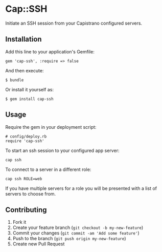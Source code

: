# Cap::SSH

Initiate an SSH session from your Capistrano configured servers.

## Installation

Add this line to your application's Gemfile:

    gem 'cap-ssh', :require => false

And then execute:

    $ bundle

Or install it yourself as:

    $ gem install cap-ssh

## Usage

Require the gem in your deployment script:

    # config/deploy.rb
    require 'cap-ssh'

To start an ssh session to your configured app server:

    cap ssh


To connect to a server in a different role:

    cap ssh ROLE=web

If you have multiple servers for a role you will be presented with a list of servers to choose from.

## Contributing

1. Fork it
2. Create your feature branch (`git checkout -b my-new-feature`)
3. Commit your changes (`git commit -am 'Add some feature'`)
4. Push to the branch (`git push origin my-new-feature`)
5. Create new Pull Request
